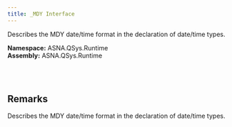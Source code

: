 ```yaml
---
title: _MDY Interface
---
```


Describes the MDY date/time format in the declaration of date/time types.

**Namespace:** ASNA.QSys.Runtime <br/>
**Assembly:** ASNA.QSys.Runtime

<br>
<br>

## Remarks

Describes the MDY date/time format in the declaration of date/time types.

[//]: # ($$TODO: Complete the Remarks section.)

<br>
<br>

